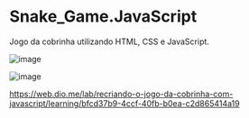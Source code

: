 # Snake_Game.JavaScript
Jogo da cobrinha utilizando HTML, CSS e JavaScript.

![image](https://user-images.githubusercontent.com/91574553/167282322-2a05f191-1776-4fc3-b064-126bc2ec5016.png)



![image](https://user-images.githubusercontent.com/91574553/167202644-d5bdab41-d7ef-4201-91f6-6c45a18718ee.png)






https://web.dio.me/lab/recriando-o-jogo-da-cobrinha-com-javascript/learning/bfcd37b9-4ccf-40fb-b0ea-c2d865414a19
